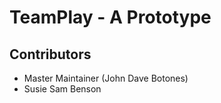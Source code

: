 # TeamPlay - A Prototype

## Contributors

- Master Maintainer (John Dave Botones)
- Susie Sam Benson
